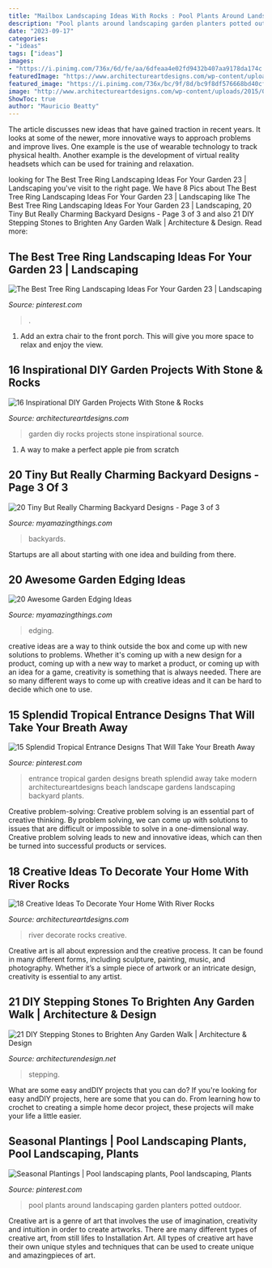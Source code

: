 ```yaml
---
title: "Mailbox Landscaping Ideas With Rocks : Pool Plants Around Landscaping Garden Planters Potted Outdoor"
description: "Pool plants around landscaping garden planters potted outdoor"
date: "2023-09-17"
categories:
- "ideas"
tags: ["ideas"]
images:
- "https://i.pinimg.com/736x/6d/fe/aa/6dfeaa4e02fd9432b407aa9178da174c.jpg"
featuredImage: "https://www.architectureartdesigns.com/wp-content/uploads/2015/05/1156.jpg"
featured_image: "https://i.pinimg.com/736x/bc/9f/8d/bc9f8df576668bd40cfd1df46f6ad39f.jpg"
image: "http://www.architectureartdesigns.com/wp-content/uploads/2015/09/12.jpeg"
ShowToc: true
author: "Mauricio Beatty"
---
```



The article discusses new ideas that have gained traction in recent years. It looks at some of the newer, more innovative ways to approach problems and improve lives. One example is the use of wearable technology to track physical health. Another example is the development of virtual reality headsets which can be used for training and relaxation.

	

		
looking for The Best Tree Ring Landscaping Ideas For Your Garden 23 | Landscaping you've visit to the right page. We have 8 Pics about The Best Tree Ring Landscaping Ideas For Your Garden 23 | Landscaping like The Best Tree Ring Landscaping Ideas For Your Garden 23 | Landscaping, 20 Tiny But Really Charming Backyard Designs - Page 3 of 3 and also 21 DIY Stepping Stones to Brighten Any Garden Walk | Architecture &amp; Design. Read more:
		
    
## The Best Tree Ring Landscaping Ideas For Your Garden 23 | Landscaping

<img loading=lazy src="https://i.pinimg.com/736x/bc/9f/8d/bc9f8df576668bd40cfd1df46f6ad39f.jpg" onerror="this.onerror=null;this.src='https://tse3.mm.bing.net/th?id=OIP.CJqnPeb-T6z1bfafNVusWQHaKQ&amp;pid=15.1';" alt="The Best Tree Ring Landscaping Ideas For Your Garden 23 | Landscaping">

_Source: pinterest.com_

>. 

	

1. Add an extra chair to the front porch. This will give you more space to relax and enjoy the view. 

    
## 16 Inspirational DIY Garden Projects With Stone &amp; Rocks

<img loading=lazy src="https://www.architectureartdesigns.com/wp-content/uploads/2015/05/1156.jpg" onerror="this.onerror=null;this.src='https://tse2.mm.bing.net/th?id=OIP.GgTDBzM-pdVa-FT8JGH-5gHaJ4&amp;pid=15.1';" alt="16 Inspirational DIY Garden Projects With Stone &amp; Rocks">

_Source: architectureartdesigns.com_

>garden diy rocks projects stone inspirational source. 

	

1. A way to make a perfect apple pie from scratch 

    
## 20 Tiny But Really Charming Backyard Designs - Page 3 Of 3

<img loading=lazy src="https://myamazingthings.com/wp-content/uploads/2016/11/ideas-for-small-backyards-best-with-images-of-ideas-for-set-fresh-in-gallery-768x1024.jpg" onerror="this.onerror=null;this.src='https://tse3.mm.bing.net/th?id=OIP.ib8zTC3gVvMyF9kPlpeHRAHaJ4&amp;pid=15.1';" alt="20 Tiny But Really Charming Backyard Designs - Page 3 of 3">

_Source: myamazingthings.com_

>backyards. 

	

Startups are all about starting with one idea and building from there.

    
## 20 Awesome Garden Edging Ideas

<img loading=lazy src="https://myamazingthings.com/wp-content/uploads/2016/11/garden4.jpg" onerror="this.onerror=null;this.src='https://tse3.mm.bing.net/th?id=OIP.EP9unXaFw8Kzo71arMw4_QHaJ4&amp;pid=15.1';" alt="20 Awesome Garden Edging Ideas">

_Source: myamazingthings.com_

>edging. 

	

creative ideas are a way to think outside the box and come up with new solutions to problems. Whether it's coming up with a new design for a product, coming up with a new way to market a product, or coming up with an idea for a game, creativity is something that is always needed. There are so many different ways to come up with creative ideas and it can be hard to decide which one to use.

    
## 15 Splendid Tropical Entrance Designs That Will Take Your Breath Away

<img loading=lazy src="https://i.pinimg.com/736x/6d/fe/aa/6dfeaa4e02fd9432b407aa9178da174c.jpg" onerror="this.onerror=null;this.src='https://tse2.mm.bing.net/th?id=OIP.gOdjSZG1kC0Fwptk1l7a0AHaLH&amp;pid=15.1';" alt="15 Splendid Tropical Entrance Designs That Will Take Your Breath Away">

_Source: pinterest.com_

>entrance tropical garden designs breath splendid away take modern architectureartdesigns beach landscape gardens landscaping backyard plants. 

	

Creative problem-solving:
Creative problem solving is an essential part of creative thinking. By problem solving, we can come up with solutions to issues that are difficult or impossible to solve in a one-dimensional way. Creative problem solving leads to new and innovative ideas, which can then be turned into successful products or services.

    
## 18 Creative Ideas To Decorate Your Home With River Rocks

<img loading=lazy src="http://www.architectureartdesigns.com/wp-content/uploads/2015/09/12.jpeg" onerror="this.onerror=null;this.src='https://tse1.mm.bing.net/th?id=OIP.IUUM4jmmMTMUw2tUqMyuywHaJ4&amp;pid=15.1';" alt="18 Creative Ideas To Decorate Your Home With River Rocks">

_Source: architectureartdesigns.com_

>river decorate rocks creative. 

	

Creative art is all about expression and the creative process. It can be found in many different forms, including sculpture, painting, music, and photography. Whether it’s a simple piece of artwork or an intricate design, creativity is essential to any artist.

    
## 21 DIY Stepping Stones To Brighten Any Garden Walk | Architecture &amp; Design

<img loading=lazy src="https://cdn.architecturendesign.net/wp-content/uploads/2014/08/Cool-DIY-Stepping-Stone-19.jpg" onerror="this.onerror=null;this.src='https://tse1.mm.bing.net/th?id=OIP.sV9aN86h9M2MNMK3jBxyuAHaK6&amp;pid=15.1';" alt="21 DIY Stepping Stones to Brighten Any Garden Walk | Architecture &amp; Design">

_Source: architecturendesign.net_

>stepping. 

	

What are some easy andDIY projects that you can do?
If you're looking for easy andDIY projects, here are some that you can do. From learning how to crochet to creating a simple home decor project, these projects will make your life a little easier.

    
## Seasonal Plantings | Pool Landscaping Plants, Pool Landscaping, Plants

<img loading=lazy src="https://i.pinimg.com/736x/b8/8e/1b/b88e1b0d343046edd6df723e17dc8158--sandbox-ideas-pool-ideas.jpg" onerror="this.onerror=null;this.src='https://tse4.mm.bing.net/th?id=OIP.I7l5gUfOHQn7nja6OoYJZQHaFj&amp;pid=15.1';" alt="Seasonal Plantings | Pool landscaping plants, Pool landscaping, Plants">

_Source: pinterest.com_

>pool plants around landscaping garden planters potted outdoor. 

	

Creative art is a genre of art that involves the use of imagination, creativity and intuition in order to create artworks. There are many different types of creative art, from still lifes to Installation Art. All types of creative art have their own unique styles and techniques that can be used to create unique and amazingpieces of art.

